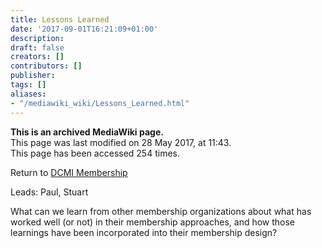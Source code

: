 ```yaml
---
title: Lessons Learned
date: '2017-09-01T16:21:09+01:00'
description: 
draft: false
creators: []
contributors: []
publisher: 
tags: []
aliases:
- "/mediawiki_wiki/Lessons_Learned.html"
---
```


 **This is an archived MediaWiki page.**  
This page was last modified on 28 May 2017, at 11:43.  
This page has been accessed 254 times.

Return to [DCMI Membership](/mediawiki_wiki/DCMI_Membership "DCMI Membership")

Leads: Paul, Stuart

What can we learn from other membership organizations about what has worked well (or not) in their membership approaches, and how those learnings have been incorporated into their membership design?

